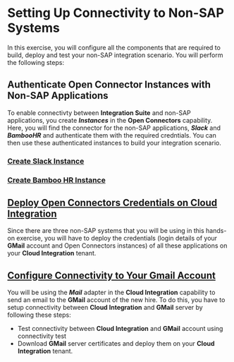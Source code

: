# Setting Up Connectivity to Non-SAP Systems

In this exercise, you will configure all the components that are required to build, deploy and test your non-SAP integration scenario. You will perform the following steps:

## Authenticate Open Connector Instances with Non-SAP Applications

To enable connectivty between **Integration Suite** and non-SAP applications, you create ***Instances*** in the **Open Connectors** capability. Here, you will find the connector for the non-SAP applications, ***Slack*** and ***BambooHR*** and authenticate them with the required credntials. You can then use these authenticated instances to build your integration scenario. 

### [Create Slack Instance](/exercises/Ex-1.Setting_Up_Connectivty_to_Non_SAP_Systems/Ex-1.1.Create_Slack_Instance.md)

### [Create Bamboo HR Instance](/exercises/Ex-1.Setting_Up_Connectivty_to_Non_SAP_Systems/Ex-1.2.Create_BambooHR_Instance.md)

## [Deploy Open Connectors Credentials on Cloud Integration](/exercises/Ex-1.Setting_Up_Connectivty_to_Non_SAP_Systems/Ex.1.3.Deploy_Credentials_on_CloudIntegartion.md)

Since there are three non-SAP systems that you will be using in this hands-on exercise, you will have to deploy the credentials (login details of your **GMail** account and Open Connectors instances) of all these applications on your **Cloud Integration** tenant. 

## [Configure Connectivity to Your Gmail Account](/exercises/Ex-1.Setting_Up_Connectivty_to_Non_SAP_Systems/Ex.1.4.Set_Up_Gmail_Connectivity.md)

You will be using the ***Mail*** adapter in the **Cloud Integration** capability to send an email to the **GMail** account of the new hire. To do this, you have to setup connectivity between **Cloud Integration** and **GMail** server by following these steps:
- Test connectivity between **Cloud Integration** and **GMail** account using connectivity test
- Download **GMail** server certificates and deploy them on your **Cloud Integration** tenant. 
